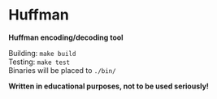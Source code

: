 # Huffman
**Huffman encoding/decoding tool**  

Building: `make build`  
Testing: `make test`  
Binaries will be placed to `./bin/`

**Written in educational purposes, not to be used seriously!**

